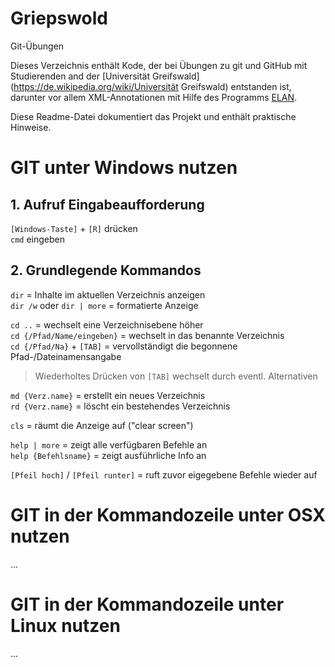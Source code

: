 # Griepswold
Git-Übungen

Dieses Verzeichnis enthält Kode, der bei Übungen zu git und GitHub mit Studierenden and der [Universität Greifswald](https://de.wikipedia.org/wiki/Universität Greifswald) entstanden ist, darunter vor allem XML-Annotationen mit Hilfe des Programms [ELAN](https://de.wikipedia.org/wiki/ELAN_software).

Diese Readme-Datei dokumentiert das Projekt und enthält praktische Hinweise.

# ﻿GIT unter Windows nutzen

## 1. Aufruf Eingabeaufforderung

`[Windows-Taste]` + `[R]` drücken  
`cmd` eingeben

## 2. Grundlegende Kommandos

`dir` = Inhalte im aktuellen Verzeichnis anzeigen  
`dir /w` oder `dir | more` = formatierte Anzeige  

`cd ..` = wechselt eine Verzeichnisebene höher  
`cd {/Pfad/Name/eingeben}` = wechselt in das benannte Verzeichnis  
`cd {/Pfad/Na}` + `[TAB]` = vervollständigt die begonnene Pfad-/Dateinamensangabe  
> Wiederholtes Drücken von `[TAB]` wechselt durch eventl. Alternativen

`md {Verz.name}` = erstellt ein neues Verzeichnis  
`rd {Verz.name}` = löscht ein bestehendes Verzeichnis

`cls` = räumt die Anzeige auf ("clear screen")

`help | more` = zeigt alle verfügbaren Befehle an  
`help {Befehlsname}` = zeigt ausführliche Info an

`[Pfeil hoch]` / `[Pfeil runter]` = ruft zuvor eigegebene Befehle wieder auf

# GIT in der Kommandozeile unter OSX nutzen

…

# GIT in der Kommandozeile unter Linux nutzen

…
